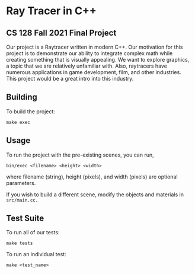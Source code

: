 # Ray Tracer in C++
## CS 128 Fall 2021 Final Project

Our project is a Raytracer written in modern C++. Our motivation for this project is to demonstrate our ability to integrate complex math while creating something that is visually appealing. We want to explore graphics, a topic that we are relatively unfamiliar with. Also, raytracers have numerous applications in game development, film, and other industries. This project would be a great intro into this industry.

## Building

To build the project:

```
make exec
```

## Usage

To run the project with the pre-existing scenes, you can run,

```
bin/exec <filename> <height> <width>
```
where filename (string), height (pixels), and width (pixels) are optional parameters.

If you wish to build a different scene, modify the objects and materials in `src/main.cc.`

## Test Suite

To run all of our tests:

```
make tests
```

To run an individual test:

```
make <test_name>
```
